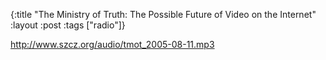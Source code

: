 {:title "The Ministry of Truth: The Possible Future of Video on the Internet"
:layout :post
:tags  ["radio"]}

<http://www.szcz.org/audio/tmot_2005-08-11.mp3>

